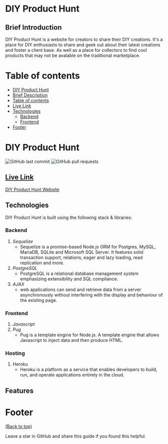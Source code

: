 <!-- Add banner (.png) here -->

# DIY Product Hunt

## Brief Introduction

DIY Product Hunt is a website for creators to share their DIY creations.
It's a place for DIY enthusiasts to share and geek out about their latest creations and foster a client base. As well as a place for collectors to find cool products that may not be avalable on the traditional marketplace.

# Table of contents



- [DIY Product Hunt](#diy-product-hunt)
- [Brief Description](#brief-introduction)
- [Table of contents](#table-of-contents)
- [Live Link](#live-link)
- [Technologies](#technologies)
    - [Backend](#backend)
    - [Frontend](#frontend)
- [Footer](#footer)

# DIY Product Hunt
![GitHub last commit](https://img.shields.io/github/last-commit/miguelalvinflores/DIYProductHunt)
![GitHub pull requests](https://img.shields.io/github/issues-pr/miguelalvinflores/DIYProductHunt)



## [Live Link](**https://diy-product-hunt.herokuapp.com/**)

<a href="https://diy-product-hunt.herokuapp.com/" target="_top">DIY Product Hunt Website</a>

<!-- Insert Usage GIF here -->

## Technologies

DIY Product Hunt is built using the following stack & libraries:

### **Backend**
1. _Sequelize_
   * Sequelize is a promise-based Node.js ORM for Postgres, MySQL, MariaDB, SQLite and Microsoft SQL Server. It features solid transaction support, relations, eager and lazy loading, read replication and more.
2. _PostgreSQL_
   * PostgreSQL is a relational database management system emphasizing extensibility and SQL compliance. 
3. _AJAX_
   * web applications can send and retrieve data from a server asynchronously without interfering with the display and behaviour of the existing page.

### **Frontend**

1. _Javascript_
2. _Pug_
   * Pug is a template engine for Node.js. A template engine that allows Javascript to inject data and then produce HTML.

### **Hosting**
1. Heroku
   * Heroku is a platform as a service that enables developers to build, run, and operate applications entirely in the cloud.

## Features


# Footer
[(Back to top)](#table-of-contents)

Leave a star in GitHub and share this guide if you found this helpful.

<!-- Add the footer (.png) here -->

